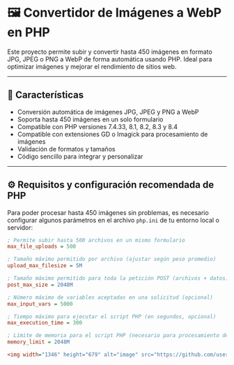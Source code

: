 # 🖼️ Convertidor de Imágenes a WebP en PHP

Este proyecto permite subir y convertir hasta 450 imágenes en formato JPG, JPEG o PNG a WebP de forma automática usando PHP. Ideal para optimizar imágenes y mejorar el rendimiento de sitios web.

---

## 🚀 Características

- Conversión automática de imágenes JPG, JPEG y PNG a WebP  
- Soporta hasta 450 imágenes en un solo formulario  
- Compatible con PHP versiones 7.4.33, 8.1, 8.2, 8.3 y 8.4  
- Compatible con extensiones GD o Imagick para procesamiento de imágenes  
- Validación de formatos y tamaños  
- Código sencillo para integrar y personalizar  

---

## ⚙️ Requisitos y configuración recomendada de PHP

Para poder procesar hasta 450 imágenes sin problemas, es necesario configurar algunos parámetros en el archivo `php.ini` de tu entorno local o servidor:

```ini
; Permite subir hasta 500 archivos en un mismo formulario
max_file_uploads = 500

; Tamaño máximo permitido por archivo (ajustar según peso promedio)
upload_max_filesize = 5M

; Tamaño máximo permitido para toda la petición POST (archivos + datos)
post_max_size = 2048M

; Número máximo de variables aceptadas en una solicitud (opcional)
max_input_vars = 5000

; Tiempo máximo para ejecutar el script PHP (en segundos, opcional)
max_execution_time = 300

; Límite de memoria para el script PHP (necesario para procesamiento de imágenes)
memory_limit = 2048M

<img width="1346" height="679" alt="image" src="https://github.com/user-attachments/assets/27a98401-a2b5-4116-90a7-fde5290999e9" />
